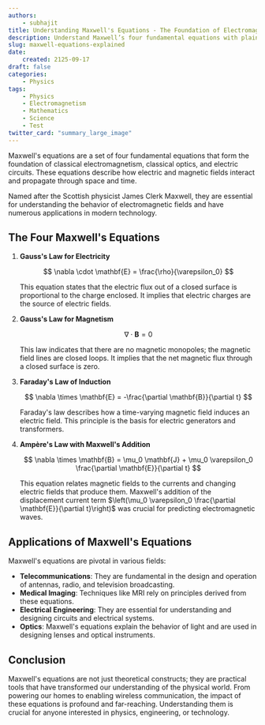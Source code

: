 ```yaml
---
authors: 
    - subhajit
title: Understanding Maxwell's Equations - The Foundation of Electromagnetism
description: Understand Maxwell’s four fundamental equations with plain‑English explanations and real‑world applications.
slug: maxwell-equations-explained
date: 
    created: 2125-09-17
draft: false
categories:
    - Physics
tags:
    - Physics
    - Electromagnetism
    - Mathematics
    - Science
    - Test
twitter_card: "summary_large_image"
---
```


Maxwell's equations are a set of four fundamental equations that form the foundation of classical electromagnetism, classical optics, and electric circuits. These equations describe how electric and magnetic fields interact and propagate through space and time.

<!-- more -->

Named after the Scottish physicist James Clerk Maxwell, they are essential for understanding the behavior of electromagnetic fields and have numerous applications in modern technology.

## The Four Maxwell's Equations

1. **Gauss's Law for Electricity**

   $$
   \nabla \cdot \mathbf{E} = \frac{\rho}{\varepsilon_0}
   $$

   This equation states that the electric flux out of a closed surface is proportional to the charge enclosed. It implies that electric charges are the source of electric fields.

2. **Gauss's Law for Magnetism**

   $$
   \nabla \cdot \mathbf{B} = 0
   $$

   This law indicates that there are no magnetic monopoles; the magnetic field lines are closed loops. It implies that the net magnetic flux through a closed surface is zero.

3. **Faraday's Law of Induction**

   $$
   \nabla \times \mathbf{E} = -\frac{\partial \mathbf{B}}{\partial t}
   $$

   Faraday's law describes how a time-varying magnetic field induces an electric field. This principle is the basis for electric generators and transformers.

4. **Ampère's Law with Maxwell's Addition**

   $$
   \nabla \times \mathbf{B} = \mu_0 \mathbf{J} + \mu_0 \varepsilon_0 \frac{\partial \mathbf{E}}{\partial t}
   $$

   This equation relates magnetic fields to the currents and changing electric fields that produce them. Maxwell's addition of the displacement current term $\left(\mu_0 \varepsilon_0 \frac{\partial \mathbf{E}}{\partial t}\right)$ was crucial for predicting electromagnetic waves.

## Applications of Maxwell's Equations

Maxwell's equations are pivotal in various fields:

- **Telecommunications**: They are fundamental in the design and operation of antennas, radio, and television broadcasting.
- **Medical Imaging**: Techniques like MRI rely on principles derived from these equations.
- **Electrical Engineering**: They are essential for understanding and designing circuits and electrical systems.
- **Optics**: Maxwell's equations explain the behavior of light and are used in designing lenses and optical instruments.

## Conclusion

Maxwell's equations are not just theoretical constructs; they are practical tools that have transformed our understanding of the physical world. From powering our homes to enabling wireless communication, the impact of these equations is profound and far-reaching. Understanding them is crucial for anyone interested in physics, engineering, or technology.